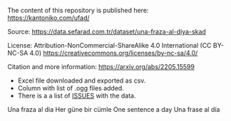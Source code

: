 The content of this repository is published here: https://kantoniko.com/ufad/

Source: https://data.sefarad.com.tr/dataset/una-fraza-al-diya-skad

License:  Attribution-NonCommercial-ShareAlike 4.0 International (CC BY-NC-SA 4.0) https://creativecommons.org/licenses/by-nc-sa/4.0/

Citation and more information: https://arxiv.org/abs/2205.15599


* Excel file downloaded and exported as csv.
* Column with list of .ogg files added.
* There is a a list of [ISSUES](ISSUES.md) with the data.

Una fraza al dia
Her güne bir cümle
One sentence a day
Una frase al día
